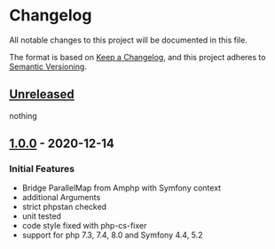 # Changelog

All notable changes to this project will be documented in this file.

The format is based on [Keep a Changelog](https://keepachangelog.com/en/1.0.0/),
and this project adheres to [Semantic Versioning](https://semver.org/spec/v2.0.0.html).

## [Unreleased]

nothing

## [1.0.0] - 2020-12-14

### Initial Features

- Bridge ParallelMap from Amphp with Symfony context
- additional Arguments
- strict phpstan checked
- unit tested
- code style fixed with php-cs-fixer 
- support for php 7.3, 7.4, 8.0 and Symfony 4.4, 5.2

[unreleased]: https://github.com/thled/thled_bugtracker/compare/v1.0.0...HEAD
[1.0.0]: https://github.com/thled/thled_bugtracker/releases/tag/v1.0.0
